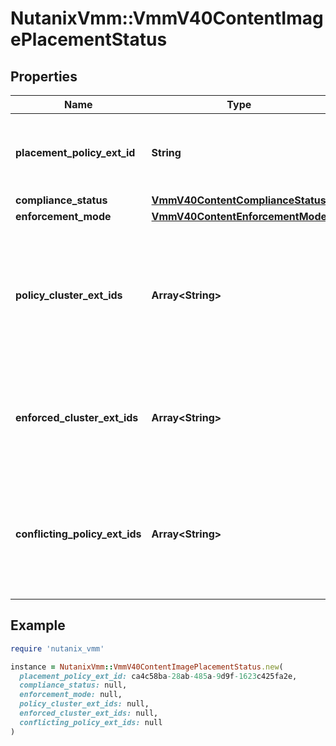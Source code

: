 # NutanixVmm::VmmV40ContentImagePlacementStatus

## Properties

| Name | Type | Description | Notes |
| ---- | ---- | ----------- | ----- |
| **placement_policy_ext_id** | **String** | The external identifier of image placement policy. |  |
| **compliance_status** | [**VmmV40ContentComplianceStatus**](VmmV40ContentComplianceStatus.md) |  |  |
| **enforcement_mode** | [**VmmV40ContentEnforcementMode**](VmmV40ContentEnforcementMode.md) |  |  |
| **policy_cluster_ext_ids** | **Array&lt;String&gt;** | List of cluster external identifiers of the image location for the enforced placement policy. | [optional] |
| **enforced_cluster_ext_ids** | **Array&lt;String&gt;** | List of cluster external identifiers for the enforced placement policy. | [optional] |
| **conflicting_policy_ext_ids** | **Array&lt;String&gt;** | List of image placement policy external identifiers that conflict with the current one. | [optional] |

## Example

```ruby
require 'nutanix_vmm'

instance = NutanixVmm::VmmV40ContentImagePlacementStatus.new(
  placement_policy_ext_id: ca4c58ba-28ab-485a-9d9f-1623c425fa2e,
  compliance_status: null,
  enforcement_mode: null,
  policy_cluster_ext_ids: null,
  enforced_cluster_ext_ids: null,
  conflicting_policy_ext_ids: null
)
```

